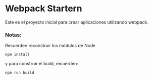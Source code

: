 # Webpack Startern

Este es el proyecto inicial para crear 
aplicaciones utilizando webpack.

### Notas:
Recuerden reconstruir los módulos de Node 
```
npm install
```
y para construir el build, recuerden:
```
npm run build
```